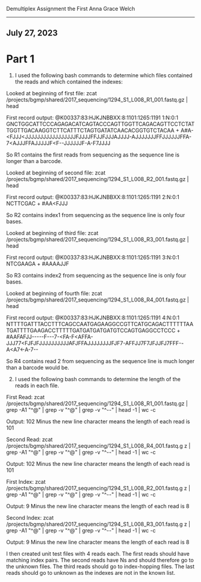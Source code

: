 Demultiplex Assignment the First
Anna Grace Welch

-------------
July 27, 2023
-------------

Part 1
============================================================================
1. I used the following bash commands to determine which files contained the reads and which contained the 
indexes:

Looked at beginning of first file: 
zcat /projects/bgmp/shared/2017_sequencing/1294_S1_L008_R1_001.fastq.gz | head

First record output:
@K00337:83:HJKJNBBXX:8:1101:1265:1191 1:N:0:1
GNCTGGCATTCCCAGAGACATCAGTACCCAGTTGGTTCAGACAGTTCCTCTATTGGTTGACAAGGTCTTCATTTCTAGTGATATCAACACGGTGTCTACAA
+
A#A-<FJJJ<JJJJJJJJJJJJJJJJJFJJJJFFJJFJJJAJJJJ-AJJJJJJJFFJJJJJJFFA-7<AJJJFFAJJJJJF<F--JJJJJJF-A-F7JJJJ

So R1 contains the first reads from sequencing as the sequence line is longer than a barcode. 

Looked at beginning of second file: 
zcat /projects/bgmp/shared/2017_sequencing/1294_S1_L008_R2_001.fastq.gz | head

First record output:
@K00337:83:HJKJNBBXX:8:1101:1265:1191 2:N:0:1
NCTTCGAC
+
#AA<FJJJ

So R2 contains index1 from sequencing as the sequence line is only four bases. 

Looked at beginning of third file: 
zcat /projects/bgmp/shared/2017_sequencing/1294_S1_L008_R3_001.fastq.gz | head

First record output: 
@K00337:83:HJKJNBBXX:8:1101:1265:1191 3:N:0:1
NTCGAAGA
+
#AAAAJJF

So R3 contains index2 from sequencing as the sequence line is only four bases.

Looked at beginning of fourth file:
zcat /projects/bgmp/shared/2017_sequencing/1294_S1_L008_R4_001.fastq.gz | head

First record output: 
@K00337:83:HJKJNBBXX:8:1101:1265:1191 4:N:0:1
NTTTTGATTTACCTTTCAGCCAATGAGAAGGCCGTTCATGCAGACTTTTTTAATGATTTTGAAGACCTTTTTGATGATGATGATGTCCAGTGAGGCCTCCC
+
#AAFAFJJ-----F---7-<FA-F<AFFA-JJJ77<FJFJFJJJJJJJJJJAFJFFAJJJJJJJJFJF7-AFFJJ7F7JFJJFJ7FFF--A<A7<-A-7--

So R4 contains read 2 from sequencing as the sequence line is much longer than a barcode would be.

2. I used the following bash commands to determine the length of the reads in each file.

First Read:
zcat /projects/bgmp/shared/2017_sequencing/1294_S1_L008_R1_001.fastq.gz | grep -A1 "^@" | grep -v "^@" | grep -v "^--" | head -1 | wc -c

Output: 102
Minus the new line character means the length of each read is 101

Second Read: 
zcat /projects/bgmp/shared/2017_sequencing/1294_S1_L008_R4_001.fastq.g
z | grep -A1 "^@" | grep -v "^@" | grep -v "^--" | head -1 | wc -c

Output: 102
Minus the new line character means the length of each read is 101

First Index: 
zcat /projects/bgmp/shared/2017_sequencing/1294_S1_L008_R2_001.fastq.g
z | grep -A1 "^@" | grep -v "^@" | grep -v "^--" | head -1 | wc -c

Output: 9
Minus the new line character means the length of each read is 8

Second Index:
zcat /projects/bgmp/shared/2017_sequencing/1294_S1_L008_R3_001.fastq.g
z | grep -A1 "^@" | grep -v "^@" | grep -v "^--" | head -1 | wc -c

Output: 9 
Minus the new line character means the length of each read is 8


I then created unit test files with 4 reads each. The first reads should have matching index pairs. The second reads have Ns and should therefore go to the unknown files. The third reads should go to index-hopping files. The last reads should go to unknown as the indexes are not in the known list. 


